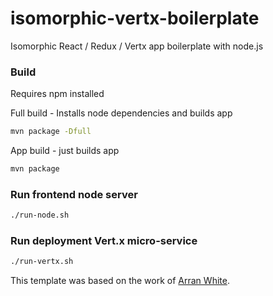 # isomorphic-vertx-boilerplate

Isomorphic React / Redux / Vertx app boilerplate with node.js

### Build

Requires npm installed

Full build - Installs node dependencies and builds app 

```bash
mvn package -Dfull
```

App build - just builds app 

```bash
mvn package
```

### Run frontend node server

```bash
./run-node.sh
```

### Run deployment Vert.x micro-service

```bash
./run-vertx.sh
```

This template was based on the work of [Arran White](https://github.com/arrwhidev/nashorn-webpack-react-redux-boilerplate). 
